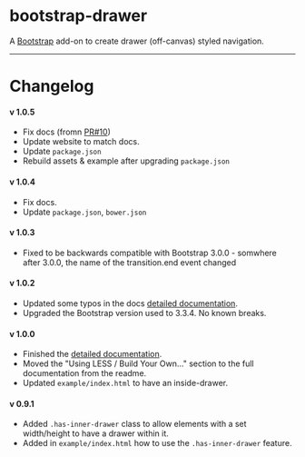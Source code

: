 # bootstrap-drawer

A [Bootstrap](http://getbootstrap.com) add-on to create drawer (off-canvas) styled navigation.

----------

# Changelog

#### v 1.0.5
* Fix docs (fromn [PR#10](https://github.com/clineamb/bootstrap-drawer/issues/11))
* Update website to match docs.
* Update `package.json`
* Rebuild assets & example after upgrading `package.json`

#### v 1.0.4
* Fix docs.
* Update `package.json`, `bower.json`


#### v 1.0.3
* Fixed to be backwards compatible with Bootstrap 3.0.0 - somwhere after 3.0.0, the name of the transition.end event changed


#### v 1.0.2
* Updated some typos in the docs [detailed documentation](http://clineamb.github.io/bootstrap-drawer).
* Upgraded the Bootstrap version used to 3.3.4. No known breaks.


#### v 1.0.0
* Finished the [detailed documentation](http://clineamb.github.io/bootstrap-drawer).
* Moved the "Using LESS / Build Your Own..." section to the full documentation from the readme.
* Updated `example/index.html` to have an inside-drawer.


#### v 0.9.1
* Added `.has-inner-drawer` class to allow elements with a set width/height to
have a drawer within it.
* Added in `example/index.html` how to use the `.has-inner-drawer` feature.
